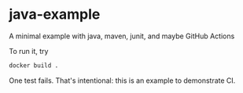 # java-example

A minimal example with java, maven, junit, and maybe GitHub Actions

To run it, try
```bash
docker build .
```

One test fails.  That's intentional: this is an example to demonstrate CI.
